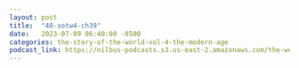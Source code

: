 ```yaml
---
layout: post
title:  "40-sotw4-ch39"
date:   2023-07-09 06:40:00 -0500
categories: the-story-of-the-world-vol-4-the-modern-age
podcast_link: https://nilbus-podcasts.s3.us-east-2.amazonaws.com/the-well-trained-mind/The%20Story%20of%20the%20World%20Vol.%204%20The%20Modern%20Age/40-sotw4-ch39.mp3
---
```

